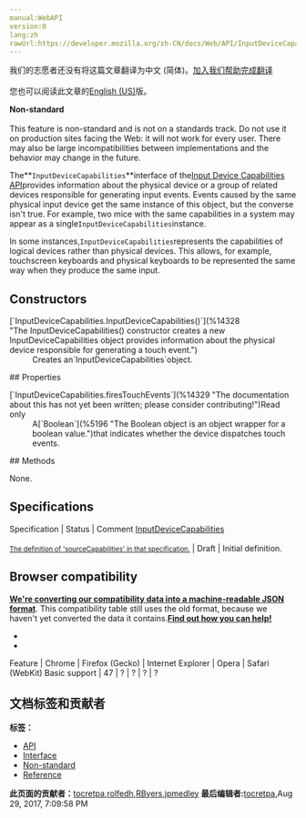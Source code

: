 ```yaml
---
manual:WebAPI
version:0
lang:zh
rawUrl:https://developer.mozilla.org/zh-CN/docs/Web/API/InputDeviceCapabilities
---
```




<bdi>我们的志愿者还没有将这篇文章翻译为<bdi>中文 (简体)</bdi>。[加入我们帮助完成翻译](%14325 "")<br></br>您也可以阅读此文章的[English (US)](%14326 "")版。</bdi>






**Non-standard**<br></br>This feature is non-standard and is not on a standards track. Do not use it on production sites facing the Web: it will not work for every user. There may also be large incompatibilities between implementations and the behavior may change in the future.




The**`InputDeviceCapabilities`**interface of the[Input Device Capabilities API](%14327 "")provides information about the physical device or a group of related devices responsible for generating input events. Events caused by the same physical input device get the same instance of this object, but the converse isn&#39;t true. For example, two mice with the same capabilities in a system may appear as a single`InputDeviceCapabilities`instance.



In some instances,`InputDeviceCapabilities`represents the capabilities of logical devices rather than physical devices. This allows, for example, touchscreen keyboards and physical keyboards to be represented the same way when they produce the same input.


## Constructors<a name="Constructors"></a>
<dl><dt>[`InputDeviceCapabilities.InputDeviceCapabilities()`](%14328 "The InputDeviceCapabilities() constructor creates a new InputDeviceCapabilities object provides information about the physical device responsible for generating a touch event.")</dt><dd>Creates an`InputDeviceCapabilities`object.</dd></dl>
## Properties<a name="Properties"></a>
<dl><dt>[`InputDeviceCapabilities.firesTouchEvents`](%14329 "The documentation about this has not yet been written; please consider contributing!")Read only</dt><dd>A[`Boolean`](%5196 "The Boolean object is an object wrapper for a boolean value.")that indicates whether the device dispatches touch events.</dd></dl>
## Methods<a name="Methods"></a>


None.


## Specifications<a name="Specifications"></a>
Specification | Status | Comment 
[InputDeviceCapabilities<br></br><small>The definition of &#39;sourceCapabilities&#39; in that specification.</small>](%14330 "") | Draft | Initial definition. 


## Browser compatibility<a name="Browser_compatibility"></a>


**[We&#39;re converting our compatibility data into a machine-readable JSON format](%3344 "")**. This compatibility table still uses the old format, because we haven&#39;t yet converted the data it contains.**[Find out how you can help!](%3409 "")**


* 
* 
Feature | Chrome | Firefox (Gecko) | Internet Explorer | Opera | Safari (WebKit) 
Basic support | 47 | ? | ? | ? | ? 






## 文档标签和贡献者
**标签：**
* [API](%50 "")
* [Interface](%3380 "")
* [Non-standard](%4210 "")
* [Reference](%3381 "")

**此页面的贡献者：**[tocretpa](%9666 ""),[rolfedh](%3542 ""),[RByers](%14331 ""),[jpmedley](%3413 "")
**最后编辑者:**[tocretpa](%9666 ""),<time>Aug 29, 2017, 7:09:58 PM</time>


